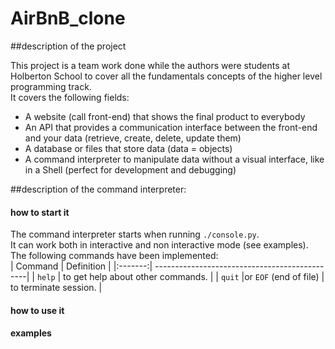 # AirBnB_clone

##description of the project

This project is a team work done while the authors were students at Holberton School to cover all the fundamentals concepts of the higher level programming track.   
It covers the following fields:  
- A website (call front-end) that shows the final product to everybody
- An API that provides a communication interface between the front-end and your data (retrieve, create, delete, update them)
- A database or files that store data (data = objects)
- A command interpreter to manipulate data without a visual interface, like in a Shell (perfect for development and debugging)

##description of the command interpreter:
####     how to start it
The command interpreter starts when running `./console.py`.  
It can work both in interactive and non interactive mode (see examples).  
The following commands have been implemented:  
| Command | Definition                                    |
|:-------:| ----------------------------------------------|
| `help`  | to get help about other commands.             |
| `quit`  |or `EOF` (end of file) | to terminate session. |

####     how to use it
####     examples
